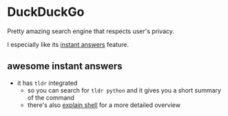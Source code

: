# DuckDuckGo
Pretty amazing search engine that respects user's privacy.

I especially like its [instant answers](https://duckduckgo.com/api) feature.

## awesome instant answers

- it has `tldr` integrated
	- so you can search for `tldr python` and it gives you a short summary of the command
	- there's also [explain shell](https://explainshell.com) for a more detailed overview

